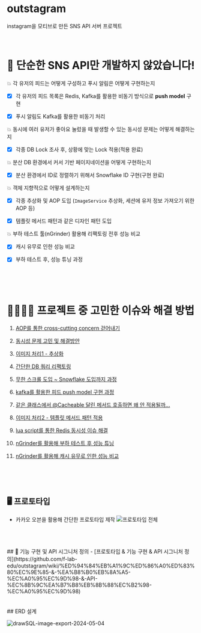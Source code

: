 # outstagram
instagram을 모티브로 만든 SNS API 서버 프로젝트
<br>
<br>
<br>
# 📌 단순한 SNS API만 개발하지 않았습니다!

💥 각 유저의 피드는 어떻게 구성하고 푸시 알림은 어떻게 구현하는지

- [x] 각 유저의 피드 목록은 Redis, Kafka를 활용한 비동기 방식으로 **push model** 구현

- [x] 푸시 알림도 Kafka를 활용한 비동기 처리

💥 동시에 여러 유저가 좋아요 눌렀을 때 발생할 수 있는 동시성 문제는 어떻게 해결하는지

- [x] 각종 DB Lock 조사 후, 상황에 맞는 Lock 적용(적용 완료)

💥 분산 DB 환경에서 커서 기반 페이지네이션을 어떻게 구현하는지

- [x] 분산 환경에서 ID로 정렬하기 위해서 Snowflake ID 구현(구현 완료)

💥 객체 지향적으로 어떻게 설계하는지

- [x] 각종 추상화 및 AOP 도입 (`ImageService` 추상화, 세션에 유저 정보 가져오기 위한 AOP 등)
    
- [x] 템플릿 메서드 패턴과 같은 디자인 패턴 도입

💥 부하 테스트 툴(nGrinder) 활용해 리팩토링 전후 성능 비교
- [x] 캐시 유무로 인한 성능 비교

- [x] 부하 테스트 후, 성능 튜닝 과정

<br>
<br>
<br>

 #  🤦‍♂️🤷‍♂️ 프로젝트 중 고민한 이슈와 해결 방법
 1. [AOP를 통한 cross-cutting concern 걷어내기](https://velog.io/@nick9999/Outstagram-AOP%EB%A5%BC-%ED%86%B5%ED%95%B4-%ED%9A%A1%EB%8B%A8-%EA%B4%80%EC%8B%AC%EC%82%ACcross-cutting-concern-%EA%B1%B7%EC%96%B4%EB%82%B4%EA%B8%B0)
 
2. [동시성 문제 고민 및 해결방안](https://velog.io/@nick9999/Outstagram-%EC%A2%8B%EC%95%84%EC%9A%94-%EB%8F%99%EC%8B%9C%EC%84%B1-%EB%AC%B8%EC%A0%9C-%ED%95%B4%EA%B2%B0)
3. [이미지 처리1 - 추상화](https://velog.io/@nick9999/Outstagram-%EC%9D%B4%EB%AF%B8%EC%A7%80-%EC%B2%98%EB%A6%AC-%EC%B6%94%EC%83%81%ED%99%94)
4. [간단한 DB 쿼리 리팩토링](https://velog.io/@nick9999/Outstagram-DB-%EC%BF%BC%EB%A6%AC-%EC%B5%9C%EC%A0%81%ED%99%94)
5. [무한 스크롤 도입 ~ Snowflake 도입까지 과정](https://velog.io/@nick9999/Outstagram-%EB%AC%B4%ED%95%9C-%EC%8A%A4%ED%81%AC%EB%A1%A4-%EA%B5%AC%ED%98%84%ED%95%98%EB%A0%A4%EB%8B%A4-Snowflake-ID-%EB%8F%84%EC%9E%85%ED%95%9C-%EC%9D%B4%EC%95%BC%EA%B8%B0)
6. [kafka를 활용한 피드 push model 구현 과정](https://velog.io/@nick9999/Outstagram-kafka%EB%A5%BC-%ED%99%9C%EC%9A%A9%ED%95%9C-%ED%94%BC%EB%93%9C-push-model-%EA%B5%AC%ED%98%84-%EA%B3%BC%EC%A0%95)
7. [같은 클래스에서 @Cacheable 달린 메서드 호출하면 왜 안 적용될까...](https://velog.io/@nick9999/Outstagram-Cacheable%EC%9D%B4-%EB%9F%B0%ED%83%80%EC%9E%84-%EC%8B%9C%EC%97%90-%EB%AC%B4%EC%8B%9C%EB%90%98%EB%8A%94-%EB%AC%B8%EC%A0%9C-%ED%95%B4%EA%B2%B0)
8. [이미지 처리2 - 템플릿 메서드 패턴 적용](https://velog.io/@nick9999/Outstagram-%ED%85%9C%ED%94%8C%EB%A6%BF-%EB%A9%94%EC%84%9C%EB%93%9C-%ED%8C%A8%ED%84%B4%EC%9D%84-%EC%8B%A4%EC%A0%9C-%ED%94%84%EB%A1%9C%EC%A0%9D%ED%8A%B8%EC%97%90-%EC%A0%81%EC%9A%A9%ED%95%B4%EB%B3%B4%EA%B8%B0)
9. [lua script를 통한 Redis 동시성 이슈 해결](https://velog.io/@nick9999/Outstagram-Redis%EC%97%90%EC%84%9C%EB%8F%84-%EB%8F%99%EC%8B%9C%EC%84%B1-%EC%9D%B4%EC%8A%88%EA%B0%80-%EB%B0%9C%EC%83%9D%ED%95%9C%EB%8B%A4%EA%B3%A0...-lua-script-%EC%A0%81%EC%9A%A9%EA%B8%B0)
10. [nGrinder를 활용해 부하 테스트 후 성능 튜닝](https://velog.io/@nick9999/Outstagram-nGrinder%EB%A5%BC-%ED%99%9C%EC%9A%A9%ED%95%9C-%EB%B6%80%ED%95%98-%ED%85%8C%EC%8A%A4%ED%8A%B8-%ED%9B%84-%EC%84%B1%EB%8A%A5-%ED%8A%9C%EB%8B%9D)
11. [nGrinder를 활용해 캐시 유무로 인한 성능 비교](https://velog.io/@nick9999/Outstagram-Cache-%EC%9C%A0%EB%AC%B4%EC%97%90-%EB%94%B0%EB%A5%B8-%EC%84%B1%EB%8A%A5-%EB%B9%84%EA%B5%90%ED%95%B4%EB%B3%B4%EA%B8%B0)

<br>
<br>
<br>
    
## 🖥 프로토타입 
- 카카오 오븐을 활용해 간단한 프로토타입 제작
  ![프로토타입 전체](https://github.com/f-lab-edu/outstagram/assets/123347183/fa39dc16-aefc-4ca6-b375-6559b7f02b38)
<br>
<br>
<br>
## 🔨 기능 구현 및 API 시그니처 정의
- [프로토타입 & 기능 구현 & API 시그니처 정의](https://github.com/f-lab-edu/outstagram/wiki/%ED%94%84%EB%A1%9C%ED%86%A0%ED%83%80%EC%9E%85-&-%EA%B8%B0%EB%8A%A5-%EC%A0%95%EC%9D%98-&-API-%EC%8B%9C%EA%B7%B8%EB%8B%88%EC%B2%98-%EC%A0%95%EC%9D%98)
<br>
<br>
<br>
## ERD 설계

![drawSQL-image-export-2024-05-04](https://github.com/f-lab-edu/outstagram/assets/123347183/8dc4bdf9-0699-4933-83ab-03bf557853be)
